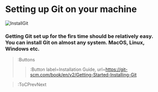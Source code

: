 
# Setting up Git on your machine

<!-- Check out this guide 👉  [Git - Installing Git](https://git-scm.com/book/en/v2/Getting-Started-Installing-Git) -->

![InstallGit](https://www.linode.com/docs/guides/how-to-install-git-on-linux-mac-and-windows/how-to-install-git_hu67e686f77fc98314666ba7bd6a0bd2c8_80642_1388x0_resize_q71_bgfafafc_catmullrom.jpg)

### Getting Git set up for the firs time should be relatively easy. You can install Git on almost any system. MacOS, Linux, Windows etc.

> :Buttons
> > :Button label=Installation Guide, url=https://git-scm.com/book/en/v2/Getting-Started-Installing-Git






> :ToCPrevNext


